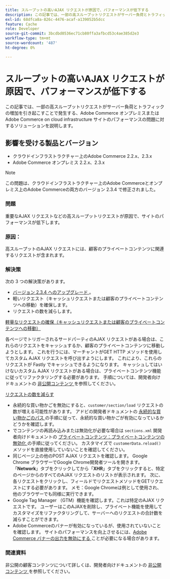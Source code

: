 ```yaml
---
title: スループットの高いAJAX リクエストが原因で、パフォーマンスが低下する
description: この記事では、一部の高スループットリクエストがサーバー負荷とトラフィックの増加を引き起こすことで発生する、Adobe Commerce オンプレミスまたはAdobe Commerce on cloud infrastructure サイトのパフォーマンスの問題に対するソリューションを説明します。
exl-id: 68dfca8a-826c-4476-acaf-a139052b5dcc
feature: Cache
role: Developer
source-git-commit: 3bcdbd0536ec71cb80ffa3afbcd53c4ae385d2e3
workflow-type: tm+mt
source-wordcount: '487'
ht-degree: 0%

---
```


# スループットの高いAJAX リクエストが原因で、パフォーマンスが低下する

この記事では、一部の高スループットリクエストがサーバー負荷とトラフィックの増加を引き起こすことで発生する、Adobe Commerce オンプレミスまたはAdobe Commerce on cloud infrastructure サイトのパフォーマンスの問題に対するソリューションを説明します。

## 影響を受ける製品とバージョン

* クラウドインフラストラクチャー上のAdobe Commerce 2.2.x、2.3.x
* Adobe Commerce オンプレミス 2.2.x、2.3.x

>[!NOTE]
>
>この問題は、クラウドインフラストラクチャー上のAdobe Commerceとオンプレミス上のAdobe Commerceの両方のバージョン 2.3.4 で修正されました。

### 問題

重要なAJAX リクエストなどの高スループットリクエストが原因で、サイトのパフォーマンスが低下します。

### 原因：

高スループットのAJAX リクエストには、顧客のプライベートコンテンツに関連するリクエストが含まれます。

### 解決策

次の 3 つの解決策があります。

* [ バージョン 2.3.4 へのアップグレード ](https://experienceleague.adobe.com/en/docs/commerce-cloud-service/user-guide/develop/upgrade/commerce-version)。
* 軽いリクエスト（キャッシュリクエストまたは顧客のプライベートコンテンツへの移動）を確保します。
* リクエストの数を減らします。

<u> 軽量なリクエストの確保（キャッシュリクエストまたは顧客のプライベートコンテンツへの移動） </u>

各ページでトリガーされるサードパーティのAJAX リクエストがある場合は、これらのリクエストをキャッシュするか、顧客のプライベートコンテンツに移動しようとします。 これを行うには、マーチャントがGET HTTP メソッドを使用してカスタム AJAX リクエストを呼び出すようにします。 これにより、これらのリクエストが Fastly でキャッシュできるようになります。 キャッシュしてはいけないカスタム AJAX リクエストがある場合は、プライベートコンテンツ機能に従ってリファクタリングする必要があります。 手順については、開発者向けドキュメントの [ 非公開コンテンツ ](https://developer.adobe.com/commerce/php/development/cache/page/private-content/) を参照してください。

<u> リクエストの数を減らす </u>

* 永続的な買い物かごを無効にすると、`customer/section/load` リクエストの数が増える可能性があります。 アドビの開発者ドキュメントの [ 永続的な買い物かごのパス ](https://experienceleague.adobe.com/en/docs/commerce-operations/configuration-guide/paths/config-reference-general) の手順に従って、永続的な買い物かごが有効になっているかどうかを確認します。
* でコンテンツの再読み込みまたは無効化が必要な場合は `sections.xml` 開発者向けドキュメントの [ プライベートコンテンツ：プライベートコンテンツの無効化 ](https://developer.adobe.com/commerce/php/development/cache/page/private-content/#invalidate-private-content) の手順に従ってください。 カスタマイズで `customerData.reload()` メソッドを直接使用していないことを確認してください。
* 同じページ上の他のPOST AJAX リクエストを確認します。 Google Chrome ブラウザーでGoogle Chrome開発者ツールを開きます。 「**Network**」タブをクリックしてから「**XHR**」タブをクリックすると、特定のページからのすべてのAJAX リクエストのリストが表示されます。 次に、各リクエストをクリックし、フィールドでリクエストメソッドをGETリクエストにする必要があります。 メモ：Google Chromeは例として使用され、他のブラウザーでも同様に実行できます。
* Google Tag Manager （GTM）機能を確認します。これは特定のAJAX リクエストです。 ユーザーはこのAJAXを削除し、プライベート機能を使用してカスタマイズをリファクタリングして、サーバーへのリクエストの合計数を減らすことができます。
* Adobe Commerceのバナーが有効になっているが、使用されていないことを確認します。 サイトのパフォーマンスを向上させるには、[Adobe Commerce バナーの出力を無効にする ](/help/troubleshooting/miscellaneous/disable-magento-banner-output-to-improve-site-performance.md) ことが必要になる場合があります。

### 関連資料

非公開の顧客コンテンツについて詳しくは、開発者向けドキュメントの [ 非公開コンテンツ ](https://developer.adobe.com/commerce/php/development/cache/page/private-content/) を参照してください。
